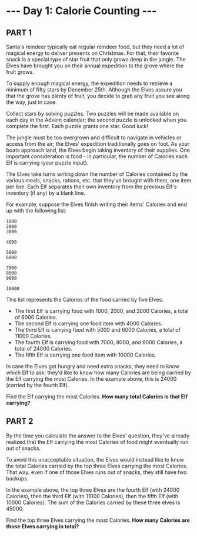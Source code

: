 # --- Day 1: Calorie Counting ---

## PART 1

Santa's reindeer typically eat regular reindeer food, but they need a lot of magical energy to deliver presents
on Christmas. For that, their favorite snack is a special type of star fruit that only grows deep in the jungle.
The Elves have brought you on their annual expedition to the grove where the fruit grows.

To supply enough magical energy, the expedition needs to retrieve a minimum of fifty stars by December 25th.
Although the Elves assure you that the grove has plenty of fruit, you decide to grab any fruit you see along the way, just
in case.

Collect stars by solving puzzles. Two puzzles will be made available on each day in the Advent calendar; the
second puzzle is unlocked when you complete the first. Each puzzle grants one star. Good luck!

The jungle must be too overgrown and difficult to navigate in vehicles or access from the air; the Elves'
expedition traditionally goes on foot. As your boats approach land, the Elves begin taking inventory of their
supplies. One important consideration is food - in particular, the number of Calories each Elf is carrying (your
puzzle input).

The Elves take turns writing down the number of Calories contained by the various meals, snacks, rations, etc.
that they've brought with them, one item per line. Each Elf separates their own inventory from the previous Elf's
inventory (if any) by a blank line.

For example, suppose the Elves finish writing their items' Calories and end up with the following list:

```
1000
2000
3000

4000

5000
6000

7000
8000
9000

10000
```

This list represents the Calories of the food carried by five Elves:

- The first Elf is carrying food with 1000, 2000, and 3000 Calories, a total of 6000 Calories.
- The second Elf is carrying one food item with 4000 Calories.
- The third Elf is carrying food with 5000 and 6000 Calories, a total of 11000 Calories.
- The fourth Elf is carrying food with 7000, 8000, and 9000 Calories, a total of 24000 Calories.
- The fifth Elf is carrying one food item with 10000 Calories.

In case the Elves get hungry and need extra snacks, they need to know which Elf to ask: they'd like to know how many
Calories are being carried by the Elf carrying the most Calories. In the example above, this is 24000 (carried by
the fourth Elf).

Find the Elf carrying the most Calories. **How many total Calories is that Elf carrying?**


## PART 2

By the time you calculate the answer to the Elves' question, they've already realized that the Elf carrying the most
Calories of food might eventually run out of snacks.

To avoid this unacceptable situation, the Elves would instead like to know the total Calories carried by the top
three Elves carrying the most Calories. That way, even if one of those Elves runs out of snacks, they still have
two backups.

In the example above, the top three Elves are the fourth Elf (with 24000 Calories), then the third Elf (with 11000
Calories), then the fifth Elf (with 10000 Calories). The sum of the Calories carried by these three elves is 45000.

Find the top three Elves carrying the most Calories. **How many Calories are those Elves carrying in total?**
